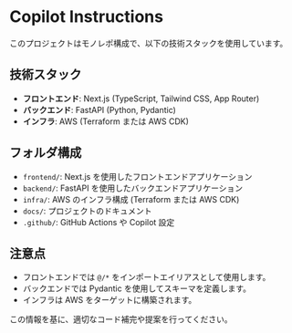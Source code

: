 # Copilot Instructions

このプロジェクトはモノレポ構成で、以下の技術スタックを使用しています。

## 技術スタック
- **フロントエンド**: Next.js (TypeScript, Tailwind CSS, App Router)
- **バックエンド**: FastAPI (Python, Pydantic)
- **インフラ**: AWS (Terraform または AWS CDK)

## フォルダ構成
- `frontend/`: Next.js を使用したフロントエンドアプリケーション
- `backend/`: FastAPI を使用したバックエンドアプリケーション
- `infra/`: AWS のインフラ構成 (Terraform または AWS CDK)
- `docs/`: プロジェクトのドキュメント
- `.github/`: GitHub Actions や Copilot 設定

## 注意点
- フロントエンドでは `@/*` をインポートエイリアスとして使用します。
- バックエンドでは Pydantic を使用してスキーマを定義します。
- インフラは AWS をターゲットに構築されます。

この情報を基に、適切なコード補完や提案を行ってください。
